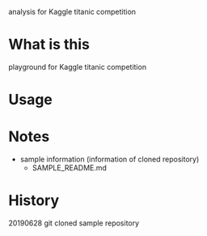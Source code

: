 analysis for Kaggle titanic competition

# What is this
playground for Kaggle titanic competition

# Usage

# Notes
* sample information (information of cloned repository)
  - SAMPLE_README.md

# History
20190628
  git cloned sample repository
